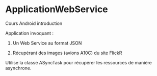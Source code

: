 # ApplicationWebService

Cours Android introduction

Application invoquant :

1. Un Web Service au format JSON

2. Récupérant des images (avions A10C) du site FlickR

Utilise la classe ASyncTask pour récupérer les ressources de manière asynchrone.
